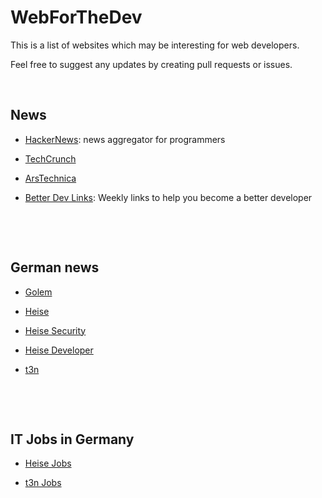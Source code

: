 WebForTheDev
============

This is a list of websites which may be interesting for web developers.

Feel free to suggest any updates by creating pull requests or issues.

 

News​
----

-   [HackerNews](https://news.ycombinator.com/): news aggregator for programmers

-   [TechCrunch](https://techcrunch.com/)

-   [ArsTechnica](https://arstechnica.com/)

-   [Better Dev Links](https://betterdev.link/): Weekly links to help you become
    a better developer

 

 

German news
-----------

-   [Golem](https://www.golem.de/)

-   [Heise](https://www.heise.de/)

-   [Heise Security](https://www.heise.de/security/)

-   [Heise Developer](https://www.heise.de/developer/)

-   [t3n](http://t3n.de/)

 

 

IT Jobs in Germany
------------------

-   [Heise Jobs](https://jobs.heise.de/)

-   [t3n Jobs](http://t3n.de/jobs/)
